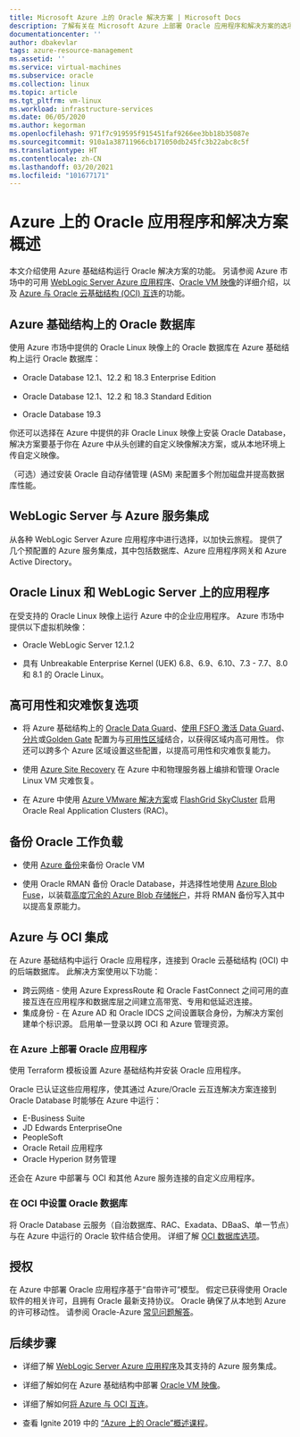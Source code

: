 ```yaml
---
title: Microsoft Azure 上的 Oracle 解决方案 | Microsoft Docs
description: 了解有关在 Microsoft Azure 上部署 Oracle 应用程序和解决方案的选项，包括完全在 Azure 基础结构上运行，或与 Oracle 云基础结构 (OCI) 跨云连接。
documentationcenter: ''
author: dbakevlar
tags: azure-resource-management
ms.assetid: ''
ms.service: virtual-machines
ms.subservice: oracle
ms.collection: linux
ms.topic: article
ms.tgt_pltfrm: vm-linux
ms.workload: infrastructure-services
ms.date: 06/05/2020
ms.author: kegorman
ms.openlocfilehash: 971f7c919595f915451faf9266ee3bb18b35087e
ms.sourcegitcommit: 910a1a38711966cb171050db245fc3b22abc8c5f
ms.translationtype: HT
ms.contentlocale: zh-CN
ms.lasthandoff: 03/20/2021
ms.locfileid: "101677171"
---
```

# <a name="overview-of-oracle-applications-and-solutions-on-azure"></a>Azure 上的 Oracle 应用程序和解决方案概述

本文介绍使用 Azure 基础结构运行 Oracle 解决方案的功能。 另请参阅 Azure 市场中的可用 [WebLogic Server Azure 应用程序](oracle-weblogic.md)、[Oracle VM 映像](oracle-vm-solutions.md)的详细介绍，以及 [Azure 与 Oracle 云基础结构 (OCI) 互连](oracle-oci-overview.md)的功能。

## <a name="oracle-databases-on-azure-infrastructure"></a>Azure 基础结构上的 Oracle 数据库

使用 Azure 市场中提供的 Oracle Linux 映像上的 Oracle 数据库在 Azure 基础结构上运行 Oracle 数据库：

* Oracle Database 12.1、12.2 和 18.3 Enterprise Edition 

* Oracle Database 12.1、12.2 和 18.3 Standard Edition

* Oracle Database 19.3

你还可以选择在 Azure 中提供的非 Oracle Linux 映像上安装 Oracle Database，解决方案要基于你在 Azure 中从头创建的自定义映像解决方案，或从本地环境上传自定义映像。

（可选）通过安装 Oracle 自动存储管理 (ASM) 来配置多个附加磁盘并提高数据库性能。

## <a name="weblogic-server-with-azure-service-integrations"></a>WebLogic Server 与 Azure 服务集成

从各种 WebLogic Server Azure 应用程序中进行选择，以加快云旅程。  提供了几个预配置的 Azure 服务集成，其中包括数据库、Azure 应用程序网关和 Azure Active Directory。

## <a name="applications-on-oracle-linux-and-weblogic-server"></a>Oracle Linux 和 WebLogic Server 上的应用程序

在受支持的 Oracle Linux 映像上运行 Azure 中的企业应用程序。 Azure 市场中提供以下虚拟机映像：

* Oracle WebLogic Server 12.1.2

* 具有 Unbreakable Enterprise Kernel (UEK) 6.8、6.9、6.10、7.3 - 7.7、8.0 和 8.1 的 Oracle Linux。 

## <a name="high-availability-and-disaster-recovery-options"></a>高可用性和灾难恢复选项

* 将 Azure 基础结构上的 [Oracle Data Guard](https://docs.oracle.com/cd/B19306_01/server.102/b14239/concepts.htm#g1049956)、[使用 FSFO 激活 Data Guard](https://docs.oracle.com/en/database/oracle/oracle-database/12.2/dgbkr/index.html)、[分片](https://docs.oracle.com/en/database/oracle/oracle-database/12.2/admin/sharding-overview.html)或[Golden Gate](https://www.oracle.com/middleware/technologies/goldengate.html) 配置为与[可用性区域](../../../availability-zones/az-overview.md)结合，以获得区域内高可用性。 你还可以跨多个 Azure 区域设置这些配置，以提高可用性和灾难恢复能力。

* 使用 [Azure Site Recovery](../../../site-recovery/site-recovery-overview.md) 在 Azure 中和物理服务器上编排和管理 Oracle Linux VM 灾难恢复。 

* 在 Azure 中使用 [Azure VMware 解决方案](../../../vmware-cloudsimple/oracle-real-application-clusters.md)或 [FlashGrid SkyCluster](https://www.flashgrid.io/oracle-rac-in-azure/) 启用 Oracle Real Application Clusters (RAC)。

## <a name="backup-oracle-workloads"></a>备份 Oracle 工作负载

* 使用 [Azure 备份](../../../backup/backup-overview.md)来备份 Oracle VM

* 使用 Oracle RMAN 备份 Oracle Database，并选择性地使用 [Azure Blob Fuse](../../../storage/blobs/storage-how-to-mount-container-linux.md)，以装载[高度冗余的 Azure Blob 存储帐户](../../../storage/common/storage-redundancy.md)，并将 RMAN 备份写入其中以提高复原能力。

## <a name="integration-of-azure-with-oci"></a>Azure 与 OCI 集成

在 Azure 基础结构中运行 Oracle 应用程序，连接到 Oracle 云基础结构 (OCI) 中的后端数据库。 此解决方案使用以下功能： 

* 跨云网络 - 使用 Azure ExpressRoute 和 Oracle FastConnect 之间可用的直接互连在应用程序和数据库层之间建立高带宽、专用和低延迟连接。
* 集成身份 - 在 Azure AD 和 Oracle IDCS 之间设置联合身份，为解决方案创建单个标识源。 启用单一登录以跨 OCI 和 Azure 管理资源。

### <a name="deploy-oracle-applications-on-azure"></a>在 Azure 上部署 Oracle 应用程序

使用 Terraform 模板设置 Azure 基础结构并安装 Oracle 应用程序。 

Oracle 已认证这些应用程序，使其通过 Azure/Oracle 云互连解决方案连接到 Oracle Database 时能够在 Azure 中运行：

* E-Business Suite
* JD Edwards EnterpriseOne
* PeopleSoft
* Oracle Retail 应用程序
* Oracle Hyperion 财务管理

还会在 Azure 中部署与 OCI 和其他 Azure 服务连接的自定义应用程序。

### <a name="set-up-oracle-databases-in-oci"></a>在 OCI 中设置 Oracle 数据库

将 Oracle Database 云服务（自治数据库、RAC、Exadata、DBaaS、单一节点）与在 Azure 中运行的 Oracle 软件结合使用。 详细了解 [OCI 数据库选项](https://docs.cloud.oracle.com/iaas/Content/Database/Concepts/databaseoverview.htm)。 
 

## <a name="licensing"></a>授权

在 Azure 中部署 Oracle 应用程序基于“自带许可”模型。 假定已获得使用 Oracle 软件的相关许可，且拥有 Oracle 最新支持协议。 Oracle 确保了从本地到 Azure 的许可移动性。 请参阅 Oracle-Azure [常见问题解答](https://www.oracle.com/cloud/technologies/oracle-azure-faq.html)。

## <a name="next-steps"></a>后续步骤

* 详细了解 [WebLogic Server Azure 应用程序](oracle-weblogic.md)及其支持的 Azure 服务集成。

* 详细了解如何在 Azure 基础结构中部署 [Oracle VM 映像](oracle-vm-solutions.md)。

* 详细了解如何[将 Azure 与 OCI 互连](oracle-oci-overview.md)。

* 查看 Ignite 2019 中的 [“Azure 上的 Oracle”概述课程](https://www.pluralsight.com/courses/microsoft-ignite-session-57)。 
